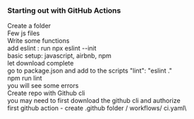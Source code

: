 ### Starting out with GitHub Actions

Create a folder\
Few js files\
Write some functions\
add eslint : run npx eslint --init\
basic setup: javascript, airbnb, npm\
let download complete\
go to package.json and add to the scripts "lint": "eslint ."\
npm run lint\
you will see some errors\
Create repo with Github cli\
you may need to first download the github cli and authorize\
first github action - create .github folder / workflows/ ci.yaml\
